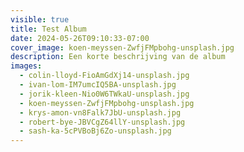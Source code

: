 ```yaml
---
visible: true
title: Test Album
date: 2024-05-26T09:10:33-07:00
cover_image: koen-meyssen-ZwfjFMpbohg-unsplash.jpg
description: Een korte beschrijving van de album
images:
  - colin-lloyd-FioAmGdXj14-unsplash.jpg
  - ivan-lom-IM7umcIQ5BA-unsplash.jpg
  - jorik-kleen-Nio0W6TWkaU-unsplash.jpg
  - koen-meyssen-ZwfjFMpbohg-unsplash.jpg
  - krys-amon-vn8Falk7JbU-unsplash.jpg
  - robert-bye-JBVCgZ64llY-unsplash.jpg
  - sash-ka-5cPVBoBj6Zo-unsplash.jpg
---
```

